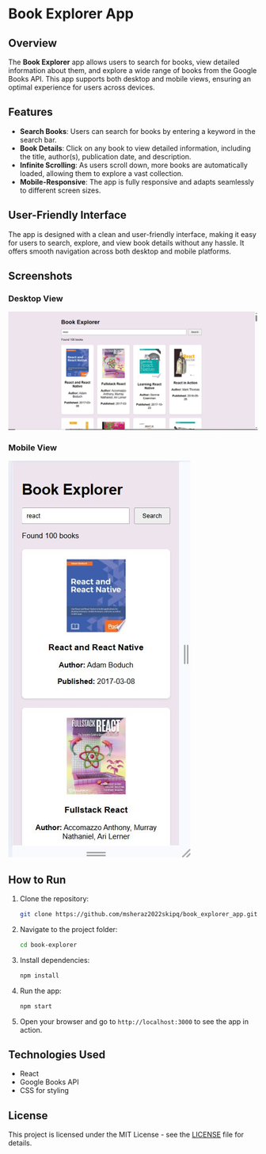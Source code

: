 # Book Explorer App

## Overview

The **Book Explorer** app allows users to search for books, view detailed information about them, and explore a wide range of books from the Google Books API. This app supports both desktop and mobile views, ensuring an optimal experience for users across devices.

## Features

- **Search Books**: Users can search for books by entering a keyword in the search bar.
- **Book Details**: Click on any book to view detailed information, including the title, author(s), publication date, and description.
- **Infinite Scrolling**: As users scroll down, more books are automatically loaded, allowing them to explore a vast collection.
- **Mobile-Responsive**: The app is fully responsive and adapts seamlessly to different screen sizes.

## User-Friendly Interface

The app is designed with a clean and user-friendly interface, making it easy for users to search, explore, and view book details without any hassle. It offers smooth navigation across both desktop and mobile platforms.

## Screenshots

### Desktop View

![Desktop View](desktop_mode.JPG)

### Mobile View

![Mobile View](mobile_mode.JPG)

## How to Run

1. Clone the repository:

   ```bash
   git clone https://github.com/msheraz2022skipq/book_explorer_app.git
   ```

2. Navigate to the project folder:

   ```bash
   cd book-explorer
   ```

3. Install dependencies:

   ```bash
   npm install
   ```

4. Run the app:

   ```bash
   npm start
   ```

5. Open your browser and go to `http://localhost:3000` to see the app in action.

## Technologies Used

- React
- Google Books API
- CSS for styling

## License

This project is licensed under the MIT License - see the [LICENSE](LICENSE) file for details.
